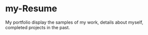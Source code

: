 # my-Resume
My portfolio display the samples of my work, details about myself, completed projects in the past.
